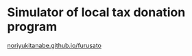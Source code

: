 # Simulator of local tax donation program

[noriyukitanabe.github.io/furusato](https://noriyukitanabe.github.io/furusato/)